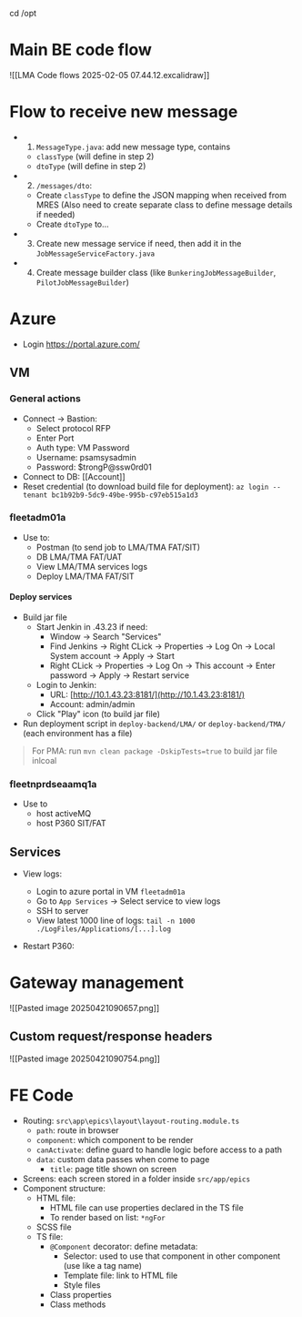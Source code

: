 cd /opt
# Main BE code flow
![[LMA Code flows 2025-02-05 07.44.12.excalidraw]]

# Flow to receive new message
- 1. `MessageType.java`: add new message type, contains
	- `classType` (will define in step 2)
	- `dtoType` (will define in step 2)
- 2. `/messages/dto`:
	- Create `classType` to define the JSON mapping when received from MRES (Also need to create separate class to define message details if needed)
	- Create `dtoType` to...
- 3. Create new message service if need, then add it in the `JobMessageServiceFactory.java`
- 4. Create message builder class (like `BunkeringJobMessageBuilder`, `PilotJobMessageBuilder`)
# Azure
- Login https://portal.azure.com/
## VM
### General actions
- Connect -> Bastion:
	- Select protocol RFP
	- Enter Port
	- Auth type: VM Password
	- Username: psamsysadmin
	- Password: $trongP@ssw0rd01
- Connect to DB: [[Account]]
- Reset credential (to download build file for deployment): `az login --tenant bc1b92b9-5dc9-49be-995b-c97eb515a1d3`
### fleetadm01a
- Use to:
	- Postman (to send job to LMA/TMA FAT/SIT)
	- DB LMA/TMA FAT/UAT
	- View LMA/TMA services logs
	- Deploy LMA/TMA FAT/SIT

#### Deploy services
- Build jar file
	- Start Jenkin in .43.23 if need:
		- Window -> Search "Services"
		- Find Jenkins -> Right CLick -> Properties -> Log On -> Local System account -> Apply -> Start
		- Right CLick -> Properties -> Log On -> This account -> Enter password -> Apply -> Restart service
	- Login to Jenkin:
		- URL: [http://10.1.43.23:8181/](http://10.1.43.23:8181/)  
		- Account: admin/admin
	- Click "Play" icon (to build jar file)
- Run deployment script in `deploy-backend/LMA/` or  `deploy-backend/TMA/` (each environment has a file)


> For PMA: run `mvn clean package -DskipTests=true` to build jar file inlcoal


### fleetnprdseaamq1a
- Use to 
	- host activeMQ
	- host P360 SIT/FAT
## Services
- View logs:
	- Login to azure portal in VM `fleetadm01a`
	- Go to `App Services` -> Select service to view logs
	- SSH to server
	- View latest 1000 line of logs: `tail -n 1000 ./LogFiles/Applications/[...].log`



- Restart P360:


# Gateway management
![[Pasted image 20250421090657.png]]
## Custom request/response headers
![[Pasted image 20250421090754.png]]

# FE Code
- Routing: `src\app\epics\layout\layout-routing.module.ts`
	- `path`: route in browser
	- `component`: which component to be render
	- `canActivate`: define guard to handle logic before access to a path
	- `data`: custom data passes when come to page
		- `title`: page title shown on screen
- Screens: each screen stored in a folder inside `src/app/epics`
- Component structure:
	- HTML file:
		- HTML file can use properties declared in the TS file
		- To render based on list: `*ngFor`
	- SCSS file
	- TS file:
		- `@Component` decorator: define metadata:
			- Selector: used to use that component in other component (use like a tag name)
			- Template file: link to HTML file
			- Style files
		- Class properties
		- Class methods